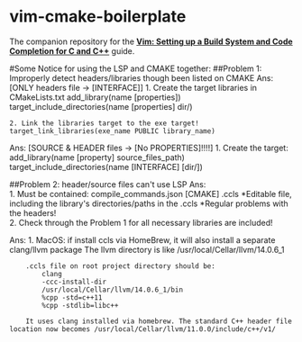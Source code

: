 # vim-cmake-boilerplate

The companion repository for the [**Vim: Setting up a Build System and Code Completion for C and C++**](https://dane-bulat.medium.com/vim-setting-up-a-build-system-and-code-completion-for-c-and-c-eb263c0a19a1) guide.

#Some Notice for using the LSP and CMAKE together: 
##Problem 1: Improperly detect headers/libraries though been listed on CMAKE 
Ans: [ONLY headers file -> [INTERFACE]]
	1. Create the target libraries in CMakeLists.txt
	add_library(name [properties])
	target_include_directories(name [properties] dir/)

	2. Link the libraries target to the exe target!
	target_link_libraries(exe_name PUBLIC library_name)

Ans: [SOURCE & HEADER files -> [No PROPERTIES]!!!!]
	1. Create the target: 
	add_library(name [property] source_files_path)
	target_include_directories(name [INTERFACE] [dir/])

##Problem 2: header/source files can't use LSP
Ans: 	
	1. Must be contained: 
		compile_commands.json [CMAKE]
		.ccls
			*Editable file, including the library's directories/paths in the .ccls
			*Regular problems with the headers! 	
	2. Check through the Problem 1 for all necessary libraries are included! 
	
Ans: 
	1. MacOS: if install ccls via HomeBrew, it will also install a separate clang/llvm package 
		The llvm directory is like /usr/local/Cellar/llvm/14.0.6_1

		.ccls file on root project directory should be: 
			clang
			-ccc-install-dir
			/usr/local/Cellar/llvm/14.0.6_1/bin
			%cpp -std=c++11
			%cpp -stdlib=libc++	

		It uses clang installed via homebrew. The standard C++ header file location now becomes /usr/local/Cellar/llvm/11.0.0/include/c++/v1/

